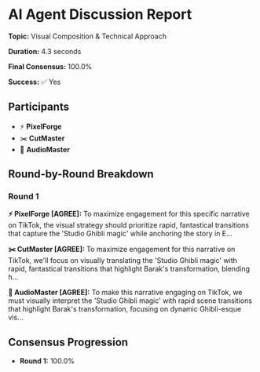 # AI Agent Discussion Report

**Topic:** Visual Composition & Technical Approach

**Duration:** 4.3 seconds

**Final Consensus:** 100.0%

**Success:** ✅ Yes

## Participants

- ⚡ **PixelForge**
- ✂️ **CutMaster**
- 🎵 **AudioMaster**

## Round-by-Round Breakdown

### Round 1

**⚡ PixelForge [AGREE]:** To maximize engagement for this specific narrative on TikTok, the visual strategy should prioritize rapid, fantastical transitions that capture the 'Studio Ghibli magic' while anchoring the story in E...

**✂️ CutMaster [AGREE]:** To maximize engagement for this narrative on TikTok, we'll focus on visually translating the 'Studio Ghibli magic' with rapid, fantastical transitions that highlight Barak's transformation, blending h...

**🎵 AudioMaster [AGREE]:** To make this narrative engaging on TikTok, we must visually interpret the 'Studio Ghibli magic' with rapid scene transitions that highlight Barak's transformation, focusing on dynamic Ghibli-esque vis...

## Consensus Progression

- **Round 1:** 100.0%
